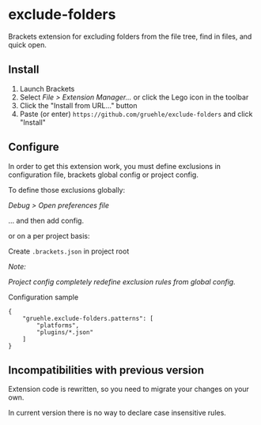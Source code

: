 exclude-folders
===============

Brackets extension for excluding folders from the file tree, find in files, and quick open.

Install
---------------

1. Launch Brackets
2. Select _File > Extension Manager..._ or click the Lego icon in the toolbar
3. Click the "Install from URL..." button
4. Paste (or enter) `https://github.com/gruehle/exclude-folders` and click "Install"

Configure
---------------

In order to get this extension work, you must define exclusions in configuration file,
brackets global config or project config.

To define those exclusions globally:

_Debug > Open preferences file_

… and then add config.

or on a per project basis:

Create `.brackets.json` in project root

*Note:*

*Project config completely redefine exclusion rules from global config.*

Configuration sample

```
{
	"gruehle.exclude-folders.patterns": [
		"platforms",
		"plugins/*.json"
	]
}
```

Incompatibilities with previous version
------------------------

Extension code is rewritten, so you need to migrate your changes on your own.

In current version there is no way to declare case insensitive rules.
